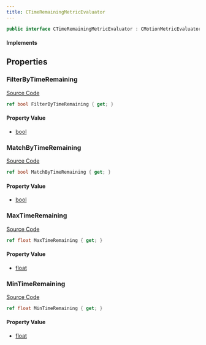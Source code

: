 ```yaml
---
title: CTimeRemainingMetricEvaluator
---
```


```csharp
public interface CTimeRemainingMetricEvaluator : CMotionMetricEvaluator, ISchemaClass<CMotionMetricEvaluator>, ISchemaClass<CTimeRemainingMetricEvaluator>, ISchemaField, ISchemaClass, INativeHandle
```

#### Implements

## Properties

### FilterByTimeRemaining

[Source Code](https://github.com/swiftly-solution/swiftlys2/blob/beta/managed/src/SwiftlyS2.Generated/Schemas/Interfaces/CTimeRemainingMetricEvaluator.cs#L20)

```csharp
ref bool FilterByTimeRemaining { get; }
```

#### Property Value

- [bool](https://learn.microsoft.com/dotnet/api/system.boolean)

### MatchByTimeRemaining

[Source Code](https://github.com/swiftly-solution/swiftlys2/blob/beta/managed/src/SwiftlyS2.Generated/Schemas/Interfaces/CTimeRemainingMetricEvaluator.cs#L16)

```csharp
ref bool MatchByTimeRemaining { get; }
```

#### Property Value

- [bool](https://learn.microsoft.com/dotnet/api/system.boolean)

### MaxTimeRemaining

[Source Code](https://github.com/swiftly-solution/swiftlys2/blob/beta/managed/src/SwiftlyS2.Generated/Schemas/Interfaces/CTimeRemainingMetricEvaluator.cs#L18)

```csharp
ref float MaxTimeRemaining { get; }
```

#### Property Value

- [float](https://learn.microsoft.com/dotnet/api/system.single)

### MinTimeRemaining

[Source Code](https://github.com/swiftly-solution/swiftlys2/blob/beta/managed/src/SwiftlyS2.Generated/Schemas/Interfaces/CTimeRemainingMetricEvaluator.cs#L22)

```csharp
ref float MinTimeRemaining { get; }
```

#### Property Value

- [float](https://learn.microsoft.com/dotnet/api/system.single)

